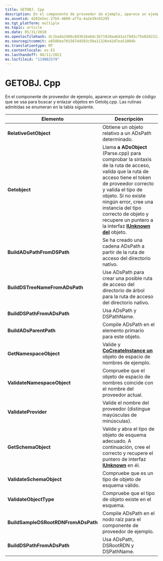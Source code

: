 ```yaml
---
title: GETOBJ. Cpp
description: En el componente de proveedor de ejemplo, aparece un ejemplo de código que se usa para buscar y enlazar objetos en Getobj.cpp. Las rutinas admitidas se enumeran en la tabla siguiente.
ms.assetid: d202e5ec-27b5-4809-a7fa-4a2e39c65295
ms.tgt_platform: multiple
ms.topic: article
ms.date: 05/31/2018
ms.openlocfilehash: dc1bada2480c8d361ba6dc1b71928aa6d1a1f945c75e0202312cc7f3e34c97b2
ms.sourcegitcommit: e858bbe701567d4583c50a11326e42d7ea51804b
ms.translationtype: MT
ms.contentlocale: es-ES
ms.lasthandoff: 08/11/2021
ms.locfileid: "119082579"
---
```

# <a name="getobjcpp"></a>GETOBJ. Cpp

En el componente de proveedor de ejemplo, aparece un ejemplo de código que se usa para buscar y enlazar objetos en Getobj.cpp. Las rutinas admitidas se enumeran en la tabla siguiente.



| Elemento                                | Descripción                                                                                                                                                                                                                                                                                       |
|-------------------------------------|---------------------------------------------------------------------------------------------------------------------------------------------------------------------------------------------------------------------------------------------------------------------------------------------------|
| **RelativeGetObject**               | Obtiene un objeto relativo a un ADsPath determinado.                                                                                                                                                                                                                                                       |
| **Getobject**                       | Llama **a ADsObject** (Parse.cpp) para comprobar la sintaxis de la ruta de acceso, valida que la ruta de acceso tiene el token de proveedor correcto y valida el tipo de objeto. Si no existe ningún error, cree una instancia del tipo correcto de objeto y recupere un puntero a la interfaz [**IUnknown del**](/windows/win32/api/unknwn/nn-unknwn-iunknown) objeto. |
| **BuildADsPathFromDSPath**          | Se ha creado una cadena ADsPath a partir de la ruta de acceso del directorio nativo.                                                                                                                                                                                                                                           |
| **BuildDSTreeNameFromADsPath**      | Use ADsPath para crear una posible ruta de acceso del directorio de árbol para la ruta de acceso del directorio nativo.                                                                                                                                                                                                           |
| **BuildDSPathFromADsPath**          | Usa ADsPath y DSPathName.                                                                                                                                                                                                                                                                      |
| **BuildADsParentPath**              | Compile ADsPath en el elemento primario para este objeto.                                                                                                                                                                                                                                                  |
| **GetNamespaceObject**              | Valide y [**CoCreateInstance un**](/windows/win32/api/combaseapi/nf-combaseapi-cocreateinstance) objeto de espacio de nombres de ejemplo.                                                                                                                                                                                                           |
| **ValidateNamespaceObject**         | Compruebe que el objeto de espacio de nombres coincide con el nombre del proveedor actual.                                                                                                                                                                                                                               |
| **ValidateProvider**                | Valide el nombre del proveedor (distingue mayúsculas de minúsculas).                                                                                                                                                                                                                                                          |
| **GetSchemaObject**                 | Valide y abra el tipo de objeto de esquema adecuado. A continuación, cree el correcto y recupere el puntero de interfaz [**IUnknown**](/windows/win32/api/unknwn/nn-unknwn-iunknown) en él.                                                                                                                                        |
| **ValidateSchemaObject**            | Compruebe que es un tipo de objeto de esquema válido.                                                                                                                                                                                                                                                     |
| **ValidateObjectType**              | Compruebe que el tipo de objeto existe en el esquema.                                                                                                                                                                                                                                                 |
| **BuildSampleDSRootRDNFromADsPath** | Compile ADsPath en el nodo raíz para el componente de proveedor de ejemplo.                                                                                                                                                                                                                            |
| **BuildDSPathFromADsPath**          | Usa ADsPath, DSRootRDN y DSPathName.                                                                                                                                                                                                                                                          |



 

 

 